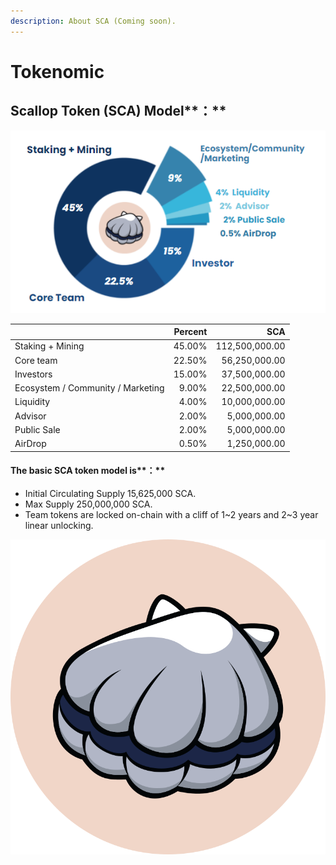 ```yaml
---
description: About SCA (Coming soon).
---
```


# Tokenomic

## **Scallop** Token **(SCA)** Model**：**

![](../.gitbook/assets/scatoken.png)

|                                   | Percent |            SCA |
| --------------------------------- | ------: | -------------: |
| Staking + Mining                  |  45.00% | 112,500,000.00 |
| Core team                         |  22.50% |  56,250,000.00 |
| Investors                         |  15.00% |  37,500,000.00 |
| Ecosystem / Community / Marketing |   9.00% |  22,500,000.00 |
| Liquidity                         |   4.00% |  10,000,000.00 |
| Advisor                           |   2.00% |   5,000,000.00 |
| Public Sale                       |   2.00% |   5,000,000.00 |
| AirDrop                           |   0.50% |   1,250,000.00 |

#### The basic SCA token model is**：**

* &#x20;Initial Circulating Supply 15,625,000 SCA.&#x20;
* Max Supply 250,000,000 SCA.&#x20;
* Team tokens are locked on-chain with a cliff of 1\~2 years and 2\~3 year linear unlocking.



![](../.gitbook/assets/scallop.svg)



####

